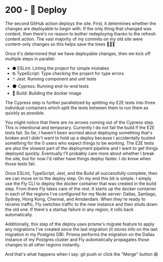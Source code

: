 # 200 - 🚀 Deploy

The second GitHub action deploys the site. First, it determines whether the changes are deployable to begin with. If the only thing that changed was content, then there's no reason to bother redeploying thanks to the refresh content action. The vast majority of my commits on my old site were content-only changes so this helps save the trees 🌲🌴🌳

Once it's determined that we have deployable changes, then we kick off multiple steps in parallel:

- ⬣ ESLint: Linting the project for simple mistakes
- ʦ TypeScript: Type checking the project for type errors
- 🃏 Jest: Running component and unit tests
- ⚫️ Cypress: Running end-to-end tests
- 🐳 Build: Building the docker image

The Cypress step is further parallelized by splitting my E2E tests into three individual containers which split the tests between them to run them as quickly as possible.

You might notice that there are no arrows coming out of the Cypress step. This is intentional and temporary. Currently I do not fail the build if the E2E tests fail. So far, I haven't been worried about deploying something that's broken and I didn't want to hold up a deploy because I accidentally busted something for the 0 users who expect things to be working. The E2E tests are also the slowest part of the deployment pipeline and I want to get things deployed quickly. Eventually I'll probably care more about whether I break the site, but for now I'd rather have things deploy faster. I do know when those tests fail.

Once ESLint, TypeScript, Jest, and the Build all successfully complete, then we can move on to the deploy step. On my end this bit is simple. I simply use the Fly CLI to deploy the docker container that was created in the build step. From there Fly takes care of the rest. It starts up the docker container in each of the regions I've configured for my Node server: Dallas, Santiago, Sydney, Hong Kong, Chennai, and Amsterdam. When they're ready to receive traffic, Fly switches traffic to the new instance and then shuts down the old one. If there's a startup failure in any region, it rolls back automatically.

Additionally, this step of the deploy uses prisma's migrate feature to apply any migrations I've created since the last migration (it stores info on the last migration in my Postgres DB). Prisma performs the migration on the Dallas instance of my Postgres cluster and Fly automatically propagates those changes to all other regions instantly.

And that's what happens when I say: git push or click the "Merge" button 😄

